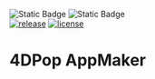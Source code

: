 <!-- MARKDOWN LINKS & IMAGES -->
[release-shield]: https://img.shields.io/github/v/release/vdelachaux/4DPop-AppMaker?include_prereleases
[release-url]: https://github.com/vdelachaux/4DPop-AppMaker/releases/latest

[license-shield]: https://img.shields.io/github/license/vdelachaux/4DPop-AppMaker

<!--BADGES-->
![Static Badge](https://img.shields.io/badge/Dev%20Component-blue?logo=4d&link=https%3A%2F%2Fdeveloper.4d.com)
![Static Badge](https://img.shields.io/badge/Project%20Dependencies-blue?logo=4d&link=https%3A%2F%2Fdeveloper.4d.com%2Fdocs%2FProject%2Fcomponents%2F%23loading-components)
<br>
[![release][release-shield]][release-url]
[![license][license-shield]](LICENSE)


# 4DPop AppMaker
